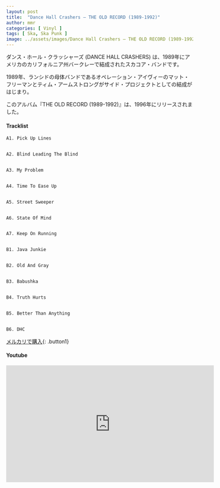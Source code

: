 ```yaml
---
layout: post
title:  "Dance Hall Crashers – THE OLD RECORD (1989-1992)"
author: mmr
categories: [ Vinyl ]
tags: [ Ska, Ska Punk ]
image: ../assets/images/Dance Hall Crashers – THE OLD RECORD (1989-1992).webp
---
```


ダンス・ホール・クラッシャーズ (DANCE HALL CRASHERS) は、1989年にアメリカのカリフォルニア州バークレーで結成されたスカコア・バンドです。

1989年、ランシドの母体バンドであるオペレーション・アイヴィーのマット・フリーマンとティム・アームストロングがサイド・プロジェクトとしての結成がはじまり。

このアルバム『THE OLD RECORD (1989-1992)』は、1996年にリリースされました。

#### Tracklist
```md
A1. Pick Up Lines


A2. Blind Leading The Blind


A3. My Problem


A4. Time To Ease Up


A5. Street Sweeper


A6. State Of Mind


A7. Keep On Running


B1. Java Junkie


B2. Old And Gray


B3. Babushka


B4. Truth Hurts


B5. Better Than Anything


B6. DHC
```

[メルカリで購入](https://jp.mercari.com/item/m77868412341?afid=6142608987){: .button1}

#### Youtube
<iframe width="560" height="315" src="https://www.youtube.com/embed/DNE4RkIHhFw?si=8ZT12OKMDgHdWVU8" title="YouTube video player" frameborder="0" allow="accelerometer; autoplay; clipboard-write; encrypted-media; gyroscope; picture-in-picture; web-share" referrerpolicy="strict-origin-when-cross-origin" allowfullscreen></iframe>